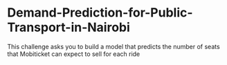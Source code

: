 # Demand-Prediction-for-Public-Transport-in-Nairobi
This challenge asks you to build a model that predicts the number of seats that Mobiticket can expect to sell for each ride

